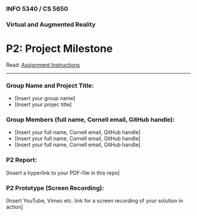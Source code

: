 ### INFO 5340 / CS 5650
### Virtual and Augmented Reality 
# P2: Project Milestone

Read: [Assignment Instructions](https://docs.google.com/document/d/1vP6fj6B2SmH5aoUDLqYtNBG0c1L6OYJ9ZKJZFddpy04/edit?usp=sharing "Detailed Assignment Instructions")

<hr>

### Group Name and Project Title:
- [Insert your group name]
- [Insert your projec title]

### Group Members (full name, Cornell email, GitHub handle):

- [Insert your full name, Cornell email, GitHub handle]
- [Insert your full name, Cornell email, GitHub handle]
- [Insert your full name, Cornell email, GitHub handle]

### P2 Report:

[Insert a hyperlink to your PDF-file in this repo]

### P2 Prototype (Screen Recording):

[Insert YouTube, Vimeo etc. link for a screen recording of your solution in action]


